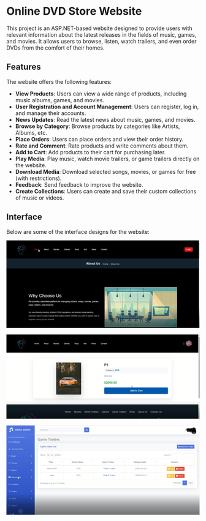 # Online DVD Store Website

This project is an ASP.NET-based website designed to provide users with relevant information about the latest releases in the fields of music, games, and movies. It allows users to browse, listen, watch trailers, and even order DVDs from the comfort of their homes.

## Features
The website offers the following features:
- **View Products**: Users can view a wide range of products, including music albums, games, and movies.
- **User Registration and Account Management**: Users can register, log in, and manage their accounts.
- **News Updates**: Read the latest news about music, games, and movies.
- **Browse by Category**: Browse products by categories like Artists, Albums, etc.
- **Place Orders**: Users can place orders and view their order history.
- **Rate and Comment**: Rate products and write comments about them.
- **Add to Cart**: Add products to their cart for purchasing later.
- **Play Media**: Play music, watch movie trailers, or game trailers directly on the website.
- **Download Media**: Download selected songs, movies, or games for free (with restrictions).
- **Feedback**: Send feedback to improve the website.
- **Create Collections**: Users can create and save their custom collections of music or videos.

## Interface
Below are some of the interface designs for the website:


![Home Page](mu1.PNG)


![Product Page](mu2.PNG)


![User Account Page](mu3.PNG)

